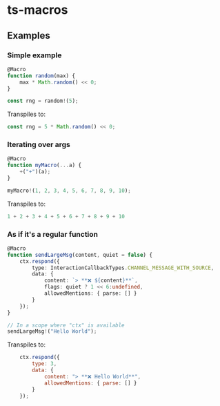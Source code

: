 # ts-macros

## Examples

### Simple example

```ts
@Macro
function random(max) {
    max * Math.random() << 0;
}

const rng = random!(5);
```

Transpiles to:

```js
const rng = 5 * Math.random() << 0;
```

### Iterating over args

```ts
@Macro
function myMacro(...a) {
    +("+")(a);
}

myMacro!(1, 2, 3, 4, 5, 6, 7, 8, 9, 10);
```

Transpiles to:

```js
1 + 2 + 3 + 4 + 5 + 6 + 7 + 8 + 9 + 10
```

### As if it's a regular function

```ts
@Macro
function sendLargeMsg(content, quiet = false) {
    ctx.respond({
        type: InteractionCallbackTypes.CHANNEL_MESSAGE_WITH_SOURCE,
        data: {
            content: `> **❌ ${content}**`,
            flags: quiet ? 1 << 6:undefined, 
            allowedMentions: { parse: [] }
        }
    });
}

// In a scope where "ctx" is available
sendLargeMsg!("Hello World");
```

Transpiles to:

```js
    ctx.respond({
        type: 3,
        data: {
            content: "> **❌ Hello World**",
            allowedMentions: { parse: [] }
        }
    });
```